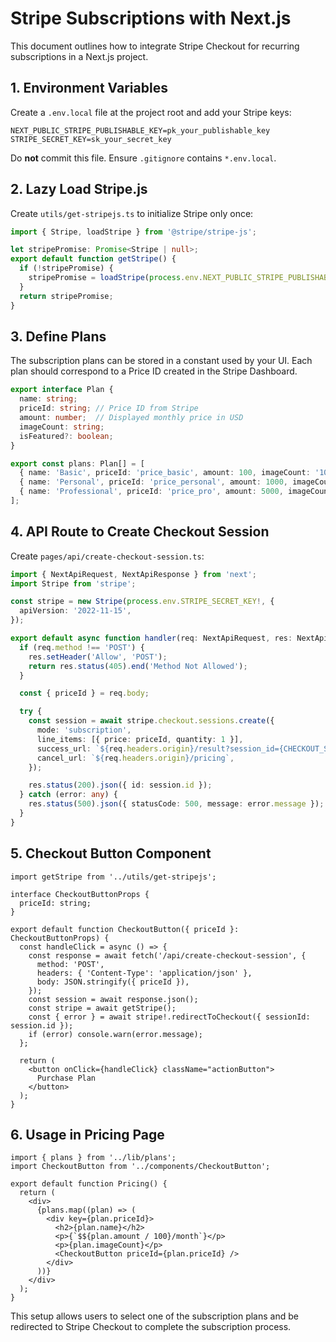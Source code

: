 # Stripe Subscriptions with Next.js

This document outlines how to integrate Stripe Checkout for recurring subscriptions in a Next.js project.

## 1. Environment Variables

Create a `.env.local` file at the project root and add your Stripe keys:

```dotenv
NEXT_PUBLIC_STRIPE_PUBLISHABLE_KEY=pk_your_publishable_key
STRIPE_SECRET_KEY=sk_your_secret_key
```

Do **not** commit this file. Ensure `.gitignore` contains `*.env.local`.

## 2. Lazy Load Stripe.js

Create `utils/get-stripejs.ts` to initialize Stripe only once:

```ts
import { Stripe, loadStripe } from '@stripe/stripe-js';

let stripePromise: Promise<Stripe | null>;
export default function getStripe() {
  if (!stripePromise) {
    stripePromise = loadStripe(process.env.NEXT_PUBLIC_STRIPE_PUBLISHABLE_KEY!);
  }
  return stripePromise;
}
```

## 3. Define Plans

The subscription plans can be stored in a constant used by your UI. Each plan should correspond to a Price ID created in the Stripe Dashboard.

```ts
export interface Plan {
  name: string;
  priceId: string; // Price ID from Stripe
  amount: number;  // Displayed monthly price in USD
  imageCount: string;
  isFeatured?: boolean;
}

export const plans: Plan[] = [
  { name: 'Basic', priceId: 'price_basic', amount: 100, imageCount: '10 images' },
  { name: 'Personal', priceId: 'price_personal', amount: 1000, imageCount: '100 images', isFeatured: true },
  { name: 'Professional', priceId: 'price_pro', amount: 5000, imageCount: '1,000 images' },
];
```

## 4. API Route to Create Checkout Session

Create `pages/api/create-checkout-session.ts`:

```ts
import { NextApiRequest, NextApiResponse } from 'next';
import Stripe from 'stripe';

const stripe = new Stripe(process.env.STRIPE_SECRET_KEY!, {
  apiVersion: '2022-11-15',
});

export default async function handler(req: NextApiRequest, res: NextApiResponse) {
  if (req.method !== 'POST') {
    res.setHeader('Allow', 'POST');
    return res.status(405).end('Method Not Allowed');
  }

  const { priceId } = req.body;

  try {
    const session = await stripe.checkout.sessions.create({
      mode: 'subscription',
      line_items: [{ price: priceId, quantity: 1 }],
      success_url: `${req.headers.origin}/result?session_id={CHECKOUT_SESSION_ID}`,
      cancel_url: `${req.headers.origin}/pricing`,
    });

    res.status(200).json({ id: session.id });
  } catch (error: any) {
    res.status(500).json({ statusCode: 500, message: error.message });
  }
}
```

## 5. Checkout Button Component

```tsx
import getStripe from '../utils/get-stripejs';

interface CheckoutButtonProps {
  priceId: string;
}

export default function CheckoutButton({ priceId }: CheckoutButtonProps) {
  const handleClick = async () => {
    const response = await fetch('/api/create-checkout-session', {
      method: 'POST',
      headers: { 'Content-Type': 'application/json' },
      body: JSON.stringify({ priceId }),
    });
    const session = await response.json();
    const stripe = await getStripe();
    const { error } = await stripe!.redirectToCheckout({ sessionId: session.id });
    if (error) console.warn(error.message);
  };

  return (
    <button onClick={handleClick} className="actionButton">
      Purchase Plan
    </button>
  );
}
```

## 6. Usage in Pricing Page

```tsx
import { plans } from '../lib/plans';
import CheckoutButton from '../components/CheckoutButton';

export default function Pricing() {
  return (
    <div>
      {plans.map((plan) => (
        <div key={plan.priceId}>
          <h2>{plan.name}</h2>
          <p>{`$${plan.amount / 100}/month`}</p>
          <p>{plan.imageCount}</p>
          <CheckoutButton priceId={plan.priceId} />
        </div>
      ))}
    </div>
  );
}
```

This setup allows users to select one of the subscription plans and be redirected to Stripe Checkout to complete the subscription process.
